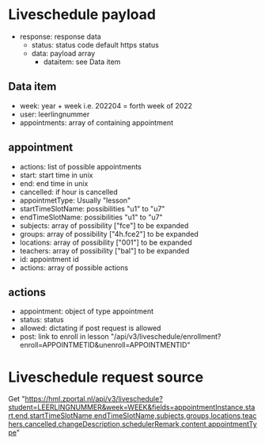 # Liveschedule payload
* response: response data
    * status: status code default https status
    * data: payload array
        * dataitem: see Data item

## Data item
* week: year + week i.e. 202204 = forth week of 2022
* user: leerlingnummer
* appointments: array of containing appointment

## appointment
* actions: list of possible appointments
* start: start time in unix
* end: end time in unix
* cancelled: if hour is cancelled
* appointmetType: Usually "lesson"
* startTimeSlotName: possibilities "u1" to "u7"
* endTimeSlotName: possibilities "u1" to "u7"
* subjects: array of possibility \["fce"\] to be expanded
* groups: array of possibility \["4h.fce2"\] to be expanded
* locations: array of possibility \["001"\] to be expanded
* teachers: array of possibility \["bal"\] to be expanded
* id: appointment id
* actions: array of possible actions

## actions
* appointment: object of type appointment
* status: status
* allowed: dictating if post request is allowed
* post: link to enroll in lesson "/api/v3/liveschedule/enrollment?enroll=APPOINTMETID&unenroll=APPOINTMENTID"

# Liveschedule request source
Get "https://hml.zportal.nl/api/v3/liveschedule?student=LEERLINGNUMMER&week=WEEK&fields=appointmentInstance,start,end,startTimeSlotName,endTimeSlotName,subjects,groups,locations,teachers,cancelled,changeDescription,schedulerRemark,content,appointmentType"
